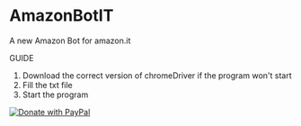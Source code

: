 # AmazonBotIT
A new Amazon Bot for amazon.it

GUIDE
1. Download the correct version of chromeDriver if the program won't start
2. Fill the txt file
3. Start the program


<a href="https://www.paypal.com/cgi-bin/webscr?cmd=_s-xclick&hosted_button_id=QT54MSJR6QU7Y">
  <img src="https://raw.githubusercontent.com/stefan-niedermann/paypal-donate-button/master/paypal-donate-button.png" alt="Donate with PayPal" />
</a>

